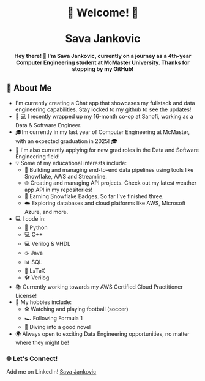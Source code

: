 <h1 align="center">
  <br>
  🌟 Welcome! 🌟
  <br>
  <br>
  Sava Jankovic 
  <br>
</h1>

<h4 align="center">Hey there! 👋 I'm Sava Jankovic, currently on a journey as a 4th-year Computer Engineering student at McMaster University. Thanks for stopping by my GitHub!</h4>

## 🚀 About Me 

* I'm currently creating a Chat app that showcases my fullstack and data engineering capabilities. Stay locked to my github to see the updates!
* 💊 💻 I recently wrapped up my 16-month co-op at Sanofi, working as a Data & Software Engineer. 
* 🎓Im currently in my last year of Computer Engineering at McMaster, with an expected graduation in 2025! 🎓
* 💼 I'm also currently applying for new grad roles in the Data and Software Engineering field! 
* 💡 Some of my educational interests include:
  - 🔧 Building and managing end-to-end data pipelines using tools like Snowflake, AWS and Streamline.
  - 🌐 Creating and managing API projects. Check out my latest weather app API in my repositories! 
  - 🏅 Earning Snowflake Badges. So far I've finished three. 
  - ☁️ Exploring databases and cloud platforms like AWS, Microsoft Azure, and more.
* 💻 I code in:
  - 🐍 Python
  - 💻 C++
  - 💻 Verilog & VHDL
  - ☕ Java
  - 📊 SQL
  - 📜 LaTeX
  - 🛠️ Verilog
* 📚 Currently working towards my AWS Certified Cloud Practitioner License!
* 🎯 My hobbies include:
  - ⚽ Watching and playing football (soccer)
  - 🏎️ Following Formula 1
  - 📖 Diving into a good novel
* 🌍 Always open to exciting Data Engineering opportunities, no matter where they might be!

### 🌐 Let's Connect!
Add me on LinkedIn! [Sava Jankovic](https://www.linkedin.com/in/savajankovic/)


